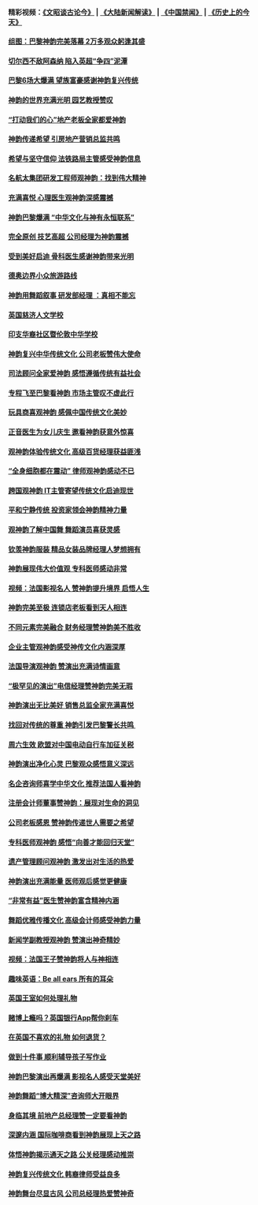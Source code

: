 #### 精彩视频：[《文昭谈古论今》](https://github.com/gfw-breaker/wenzhao/blob/master/README.md?t=01220330) | [《大陆新闻解读》](https://github.com/gfw-breaker/ntdtv-comedy/blob/master/README.md?t=01220330) | [《中国禁闻》](https://github.com/gfw-breaker/ntdtv-news/blob/master/README.md?t=01220330) | [《历史上的今天》](https://github.com/gfw-breaker/today-in-history/blob/master/README.md?t=01220330) 

#### [组图：巴黎神韵完美落幕 2万多观众躬逢其盛](../pages/nsc974/n10991478.md?t=01220330) 

#### [切尔西不敌阿森纳 陷入英超“争四”泥潭](../pages/nsc974/n10990981.md?t=01220330) 

#### [巴黎6场大爆满 望族富豪感谢神韵复兴传统](../pages/nsc974/n10990485.md?t=01220330) 

#### [神韵的世界充满光明  园艺教授赞叹](../pages/nsc974/n10990393.md?t=01220330) 

#### [“打动我们的心”地产老板全家都爱神韵](../pages/nsc974/n10990224.md?t=01220330) 

#### [神韵传递希望 引房地产营销总监共鸣](../pages/nsc974/n10990026.md?t=01220330) 

#### [希望与坚守信仰 法铁路局主管感受神韵信息](../pages/nsc974/n10990061.md?t=01220330) 

#### [名航太集团研发工程师观神韵：找到伟大精神](../pages/nsc974/n10989922.md?t=01220330) 

#### [充满喜悦 心理医生观神韵深感震撼](../pages/nsc974/n10990031.md?t=01220330) 

#### [神韵巴黎爆满 “中华文化与神有永恒联系”](../pages/nsc974/n10989837.md?t=01220330) 

#### [完全原创 技艺高超 公司经理为神韵震撼](../pages/nsc974/n10989954.md?t=01220330) 

#### [受到美好启迪 骨科医生感谢神韵带来光明](../pages/nsc974/n10989946.md?t=01220330) 

#### [德奥边界小众旅游路线](../pages/nsc974/n10989938.md?t=01220330) 

#### [神韵用舞蹈叙事 研发部经理 ：真相不能忘](../pages/nsc974/n10992129.md?t=01220330) 

#### [英国慈济人文学校](../pages/nsc974/n10989797.md?t=01220330) 

#### [印支华裔社区暨伦敦中华学校](../pages/nsc974/n10989792.md?t=01220330) 

#### [神韵复兴中华传统文化 公司老板赞伟大使命](../pages/nsc974/n10989243.md?t=01220330) 

#### [司法顾问全家爱神韵 感悟遵循传统有益社会](../pages/nsc974/n10989065.md?t=01220330) 

#### [专程飞至巴黎看神韵 市场主管叹不虚此行](../pages/nsc974/n10989012.md?t=01220330) 

#### [玩具商喜观神韵 感佩中国传统文化美妙](../pages/nsc974/n10988833.md?t=01220330) 

#### [正音医生为女儿庆生 邀看神韵获意外惊喜](../pages/nsc974/n10988789.md?t=01220330) 

#### [观神韵体验传统文化 高级百货经理获益匪浅](../pages/nsc974/n10988712.md?t=01220330) 

#### [“全身细胞都在震动” 律师观神韵感动不已](../pages/nsc974/n10988620.md?t=01220330) 

#### [跨国观神韵 IT主管寄望传统文化启迪现世](../pages/nsc974/n10988586.md?t=01220330) 

#### [平和宁静传统 投资家领会神韵精神力量](../pages/nsc974/n10988579.md?t=01220330) 

#### [观神韵了解中国舞 舞蹈演员喜获灵感](../pages/nsc974/n10988424.md?t=01220330) 

#### [钦羡神韵服装 精品女装品牌经理人梦想拥有](../pages/nsc974/n10988351.md?t=01220330) 

#### [神韵展现伟大价值观 专科医师感动非常](../pages/nsc974/n10988364.md?t=01220330) 

#### [视频：法国影视名人 赞神韵提升境界 启悟人生](../pages/nsc974/n10988310.md?t=01220330) 

#### [神韵完美至极 连锁店老板看到天人相连](../pages/nsc974/n10988295.md?t=01220330) 

#### [不同元素完美融合 财务经理赞神韵美不胜收](../pages/nsc974/n10988276.md?t=01220330) 

#### [企业主管观神韵感受神传文化内涵深厚](../pages/nsc974/n10988231.md?t=01220330) 

#### [法国导演观神韵 赞演出充满诗情画意](../pages/nsc974/n10987958.md?t=01220330) 

#### [“极罕见的演出”电信经理赞神韵完美无瑕](../pages/nsc974/n10988124.md?t=01220330) 

#### [神韵演出无比美好 销售总监全家充满喜悦](../pages/nsc974/n10988115.md?t=01220330) 

#### [找回对传统的尊重 神韵引发巴黎警长共鸣 ](../pages/nsc974/n10987940.md?t=01220330) 

#### [周六生效 欧盟对中国电动自行车加征关税](../pages/nsc974/n10987637.md?t=01220330) 

#### [神韵演出净化心灵 巴黎观众感悟意义深远](../pages/nsc974/n10987067.md?t=01220330) 

#### [名企咨询师喜学中华文化 推荐法国人看神韵](../pages/nsc974/n10987002.md?t=01220330) 

#### [注册会计师董事赞神韵：展现对生命的洞见](../pages/nsc974/n10986927.md?t=01220330) 

#### [公司老板感恩 赞神韵传递世人需要之希望](../pages/nsc974/n10986858.md?t=01220330) 

#### [专科医师观神韵 感悟“向善才能回归天堂”](../pages/nsc974/n10986837.md?t=01220330) 

#### [遗产管理顾问观神韵 激发出对生活的热爱](../pages/nsc974/n10986911.md?t=01220330) 

#### [神韵演出充满能量 医师观后感觉更健康](../pages/nsc974/n10986822.md?t=01220330) 

#### [“非常有益”医生赞神韵富含精神内涵](../pages/nsc974/n10986718.md?t=01220330) 

#### [舞蹈优雅传播文化 高级会计师感受神韵力量](../pages/nsc974/n10986710.md?t=01220330) 

#### [新闻学副教授观神韵 赞演出神奇精妙](../pages/nsc974/n10986613.md?t=01220330) 

#### [视频：法国王子赞神韵将人与神相连](../pages/nsc974/n10986413.md?t=01220330) 

#### [趣味英语：Be all ears 所有的耳朵](../pages/nsc974/n10985161.md?t=01220330) 

#### [英国王室如何处理礼物](../pages/nsc974/n10985131.md?t=01220330) 

#### [赌博上瘾吗？英国银行App帮你刹车](../pages/nsc974/n10985121.md?t=01220330) 

#### [在英国不喜欢的礼物 如何退货？](../pages/nsc974/n10985110.md?t=01220330) 

#### [做到十件事 顺利辅导孩子写作业](../pages/nsc974/n10985075.md?t=01220330) 

#### [神韵巴黎演出再爆满 影视名人感受天堂美好](../pages/nsc974/n10984954.md?t=01220330) 

#### [神韵舞蹈“博大精深”咨询师大开眼界](../pages/nsc974/n10984677.md?t=01220330) 

#### [身临其境 前地产总经理赞一定要看神韵](../pages/nsc974/n10984484.md?t=01220330) 

#### [深邃内涵 国际咖啡商看到神韵展现上天之路](../pages/nsc974/n10984529.md?t=01220330) 

#### [体悟神韵揭示通天之路 公关经理感动推崇](../pages/nsc974/n10984420.md?t=01220330) 

#### [神韵复兴传统文化 韩裔律师受益良多](../pages/nsc974/n10984336.md?t=01220330) 

#### [神韵舞台尽显古风 公司总经理热爱赞神奇](../pages/nsc974/n10984129.md?t=01220330) 

